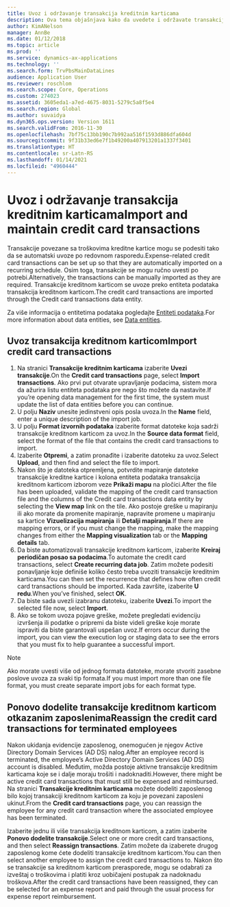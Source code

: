 ```yaml
---
title: Uvoz i održavanje transakcija kreditnim karticama
description: Ova tema objašnjava kako da uvedete i održavate transakcije kreditne kartice povezane sa troškovima. Ove transakcije se mogu podesiti tako da se automatski uvoze po redovnom rasporedu ili se mogu ručno uvesti po potrebi.
author: KimANelson
manager: AnnBe
ms.date: 01/12/2018
ms.topic: article
ms.prod: ''
ms.service: dynamics-ax-applications
ms.technology: ''
ms.search.form: TrvPbsMainDataLines
audience: Application User
ms.reviewer: roschlom
ms.search.scope: Core, Operations
ms.custom: 274023
ms.assetid: 3605eda1-a7ed-4675-8031-5279c5a8f5e4
ms.search.region: Global
ms.author: suvaidya
ms.dyn365.ops.version: Version 1611
ms.search.validFrom: 2016-11-30
ms.openlocfilehash: 7bf75c13bb190c7b992aa516f1593d886dfa604d
ms.sourcegitcommit: 9f31b33ed6e7f1b49200a407913201a1337f3401
ms.translationtype: HT
ms.contentlocale: sr-Latn-RS
ms.lasthandoff: 01/14/2021
ms.locfileid: "4960444"
---
```

# <a name="import-and-maintain-credit-card-transactions"></a><span data-ttu-id="ebf00-104">Uvoz i održavanje transakcija kreditnim karticama</span><span class="sxs-lookup"><span data-stu-id="ebf00-104">Import and maintain credit card transactions</span></span>

<span data-ttu-id="ebf00-105">Transakcije povezane sa troškovima kreditne kartice mogu se podesiti tako da se automatski uvoze po redovnom rasporedu.</span><span class="sxs-lookup"><span data-stu-id="ebf00-105">Expense-related credit card transactions can be set up so that they are automatically imported on a recurring schedule.</span></span> <span data-ttu-id="ebf00-106">Osim toga, transakcije se mogu ručno uvesti po potrebi.</span><span class="sxs-lookup"><span data-stu-id="ebf00-106">Alternatively, the transactions can be manually imported as they are required.</span></span> <span data-ttu-id="ebf00-107">Transakcije kreditnom karticom se uvoze preko entiteta podataka transakcija kreditnom karticom.</span><span class="sxs-lookup"><span data-stu-id="ebf00-107">The credit card transactions are imported through the Credit card transactions data entity.</span></span>

<span data-ttu-id="ebf00-108">Za više informacija o entitetima podataka pogledajte [Entiteti podataka](https://docs.microsoft.com/dynamics365/fin-ops-core/dev-itpro/data-entities/data-entities).</span><span class="sxs-lookup"><span data-stu-id="ebf00-108">For more information about data entities, see [Data entities](https://docs.microsoft.com/dynamics365/fin-ops-core/dev-itpro/data-entities/data-entities).</span></span>

## <a name="import-credit-card-transactions"></a><span data-ttu-id="ebf00-109">Uvoz transakcija kreditnom karticom</span><span class="sxs-lookup"><span data-stu-id="ebf00-109">Import credit card transactions</span></span>

1. <span data-ttu-id="ebf00-110">Na stranici **Transakcije kreditnim karticama** izaberite **Uvezi transakcije**.</span><span class="sxs-lookup"><span data-stu-id="ebf00-110">On the **Credit card transactions** page, select **Import transactions**.</span></span> <span data-ttu-id="ebf00-111">Ako prvi put otvarate upravljanje podacima, sistem mora da ažurira listu entiteta podataka pre nego što možete da nastavite.</span><span class="sxs-lookup"><span data-stu-id="ebf00-111">If you’re opening data management for the first time, the system must update the list of data entities before you can continue.</span></span>
2. <span data-ttu-id="ebf00-112">U polju **Naziv** unesite jedinstveni opis posla uvoza.</span><span class="sxs-lookup"><span data-stu-id="ebf00-112">In the **Name** field, enter a unique description of the import job.</span></span>
3. <span data-ttu-id="ebf00-113">U polju **Format izvornih podataka** izaberite format datoteke koja sadrži transakcije kreditnom karticom za uvoz.</span><span class="sxs-lookup"><span data-stu-id="ebf00-113">In the **Source data format** field, select the format of the file that contains the credit card transactions to import.</span></span>
4. <span data-ttu-id="ebf00-114">Izaberite **Otpremi**, a zatim pronađite i izaberite datoteku za uvoz.</span><span class="sxs-lookup"><span data-stu-id="ebf00-114">Select **Upload**, and then find and select the file to import.</span></span>
5. <span data-ttu-id="ebf00-115">Nakon što je datoteka otpremljena, potvrdite mapiranje datoteke transakcije kreditne kartice i kolona entiteta podataka transakcija kreditnom karticom izborom veze **Prikaži mapu** na pločici.</span><span class="sxs-lookup"><span data-stu-id="ebf00-115">After the file has been uploaded, validate the mapping of the credit card transaction file and the columns of the Credit card transactions data entity by selecting the **View map** link on the tile.</span></span> <span data-ttu-id="ebf00-116">Ako postoje greške u mapiranju ili ako morate da promenite mapiranje, napravite promene u mapiranju sa kartice **Vizuelizacija mapiranja** ili **Detalji mapiranja**.</span><span class="sxs-lookup"><span data-stu-id="ebf00-116">If there are mapping errors, or if you must change the mapping, make the mapping changes from either the **Mapping visualization** tab or the **Mapping details** tab.</span></span>
6. <span data-ttu-id="ebf00-117">Da biste automatizovali transakcije kreditnom karticom, izaberite **Kreiraj periodičan posao sa podacima**.</span><span class="sxs-lookup"><span data-stu-id="ebf00-117">To automate the credit card transactions, select **Create recurring data job**.</span></span> <span data-ttu-id="ebf00-118">Zatim možete podesiti ponavljanje koje definiše koliko često treba uvoziti transakcije kreditnim karticama.</span><span class="sxs-lookup"><span data-stu-id="ebf00-118">You can then set the recurrence that defines how often credit card transactions should be imported.</span></span> <span data-ttu-id="ebf00-119">Kada završite, izaberite **U redu**.</span><span class="sxs-lookup"><span data-stu-id="ebf00-119">When you’ve finished, select **OK**.</span></span>
7. <span data-ttu-id="ebf00-120">Da biste sada uvezli izabranu datoteku, izaberite **Uvezi**.</span><span class="sxs-lookup"><span data-stu-id="ebf00-120">To import the selected file now, select **Import**.</span></span>
8. <span data-ttu-id="ebf00-121">Ako se tokom uvoza pojave greške, možete pregledati evidenciju izvršenja ili podatke o pripremi da biste videli greške koje morate ispraviti da biste garantovali uspešan uvoz.</span><span class="sxs-lookup"><span data-stu-id="ebf00-121">If errors occur during the import, you can view the execution log or staging data to see the errors that you must fix to help guarantee a successful import.</span></span>

> [!NOTE]
> <span data-ttu-id="ebf00-122">Ako morate uvesti više od jednog formata datoteke, morate stvoriti zasebne poslove uvoza za svaki tip formata.</span><span class="sxs-lookup"><span data-stu-id="ebf00-122">If you must import more than one file format, you must create separate import jobs for each format type.</span></span>

## <a name="reassign-the-credit-card-transactions-for-terminated-employees"></a><span data-ttu-id="ebf00-123">Ponovo dodelite transakcije kreditnom karticom otkazanim zaposlenima</span><span class="sxs-lookup"><span data-stu-id="ebf00-123">Reassign the credit card transactions for terminated employees</span></span>

<span data-ttu-id="ebf00-124">Nakon ukidanja evidencije zaposlenog, onemogućen je njegov Active Directory Domain Services (AD DS) nalog.</span><span class="sxs-lookup"><span data-stu-id="ebf00-124">After an employee record is terminated, the employee’s Active Directory Domain Services (AD DS) account is disabled.</span></span> <span data-ttu-id="ebf00-125">Međutim, možda postoje aktivne transakcije kreditnim karticama koje se i dalje moraju trošiti i nadoknaditi.</span><span class="sxs-lookup"><span data-stu-id="ebf00-125">However, there might be active credit card transactions that must still be expensed and reimbursed.</span></span> <span data-ttu-id="ebf00-126">Na stranici **Transakcije kreditnim karticama** možete dodeliti zaposlenog bilo kojoj transakciji kreditnom karticom za koju je povezani zaposleni ukinut.</span><span class="sxs-lookup"><span data-stu-id="ebf00-126">From the **Credit card transactions** page, you can reassign the employee for any credit card transaction where the associated employee has been terminated.</span></span>

<span data-ttu-id="ebf00-127">Izaberite jednu ili više transakcija kreditnom karticom, a zatim izaberite **Ponovo dodelite transakcije**.</span><span class="sxs-lookup"><span data-stu-id="ebf00-127">Select one or more credit card transactions, and then select **Reassign transactions**.</span></span> <span data-ttu-id="ebf00-128">Zatim možete da izaberete drugog zaposlenog kome ćete dodeliti transakcije kreditnom karticom.</span><span class="sxs-lookup"><span data-stu-id="ebf00-128">You can then select another employee to assign the credit card transactions to.</span></span> <span data-ttu-id="ebf00-129">Nakon što se transakcije sa kreditnom karticom prerasporede, mogu se odabrati za izveštaj o troškovima i platiti kroz uobičajeni postupak za nadoknadu troškova.</span><span class="sxs-lookup"><span data-stu-id="ebf00-129">After the credit card transactions have been reassigned, they can be selected for an expense report and paid through the usual process for expense report reimbursement.</span></span>
